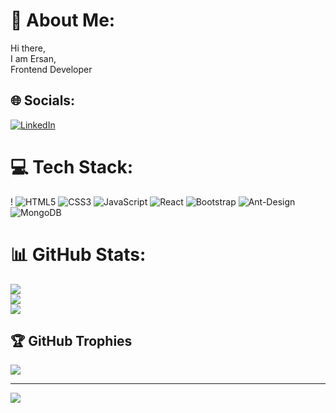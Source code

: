 # 💫 About Me:
Hi there,<br>I am Ersan,<br>Frontend Developer


## 🌐 Socials:
[![LinkedIn](https://img.shields.io/badge/LinkedIn-%230077B5.svg?logo=linkedin&logoColor=white)](https://linkedin.com/in/ersandkc/) 

# 💻 Tech Stack:
!
![HTML5](https://img.shields.io/badge/html5-%23E34F26.svg?style=for-the-badge&logo=html5&logoColor=white) ![CSS3](https://img.shields.io/badge/css3-%231572B6.svg?style=for-the-badge&logo=css3&logoColor=white) ![JavaScript](https://img.shields.io/badge/javascript-%23323330.svg?style=for-the-badge&logo=javascript&logoColor=%23F7DF1E)  ![React](https://img.shields.io/badge/react-%2320232a.svg?style=for-the-badge&logo=react&logoColor=%2361DAFB) ![Bootstrap](https://img.shields.io/badge/bootstrap-%23563D7C.svg?style=for-the-badge&logo=bootstrap&logoColor=white) ![Ant-Design](https://img.shields.io/badge/-AntDesign-%230170FE?style=for-the-badge&logo=ant-design&logoColor=white) ![MongoDB](https://img.shields.io/badge/MongoDB-%234ea94b.svg?style=for-the-badge&logo=mongodb&logoColor=white)  
# 📊 GitHub Stats:
![](https://github-readme-stats.vercel.app/api?username=ErsanDkc&theme=radical&hide_border=true&include_all_commits=false&count_private=false)<br/>
![](https://github-readme-streak-stats.herokuapp.com/?user=ErsanDkc&theme=radical&hide_border=true)<br/>
![](https://github-readme-stats.vercel.app/api/top-langs/?username=ErsanDkc&theme=radical&hide_border=true&include_all_commits=false&count_private=false&layout=compact)

## 🏆 GitHub Trophies
![](https://github-profile-trophy.vercel.app/?username=ErsanDkc&theme=radical&no-frame=false&no-bg=true&margin-w=4)

---
[![](https://visitcount.itsvg.in/api?id=ErsanDkc&icon=0&color=0)](https://visitcount.itsvg.in)

<!-- Proudly created with GPRM ( https://gprm.itsvg.in ) -->
